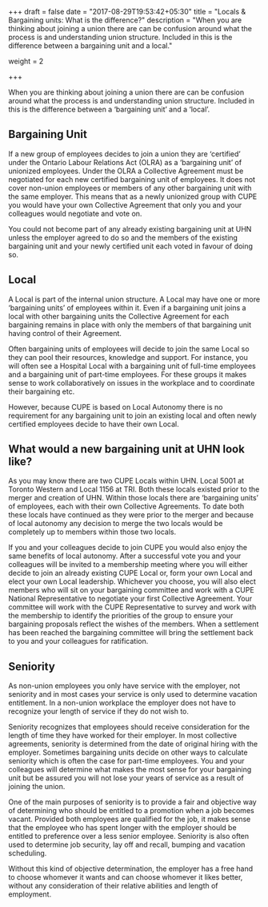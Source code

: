 +++
draft = false
date = "2017-08-29T19:53:42+05:30"
title = "Locals & Bargaining units: What is the difference?"
description = "When you are thinking about joining a union there are can be confusion around what the process is and understanding union structure.  Included in this is the difference between a bargaining unit and a local."

weight = 2

+++

When you are thinking about joining a union there are can be confusion around what the process is and understanding union structure.  Included in this is the difference between a ‘bargaining unit’ and a ‘local’.
 
## Bargaining Unit

If a new group of employees decides to join a union they are ‘certified’ under the Ontario Labour Relations Act (OLRA) as a ‘bargaining unit’ of unionized employees.  Under the OLRA a Collective Agreement must be negotiated for each new certified bargaining unit of employees. It does not cover non-union employees or members of any other bargaining unit with the same employer.  This means that as a newly unionized group with CUPE you would have your own Collective Agreement that only you and your colleagues would negotiate and vote on. 
 
You could not become part of any already existing bargaining unit at UHN unless the employer agreed to do so and the members of the existing bargaining unit and your newly certified unit each voted in favour of doing so.
 
## Local

A Local is part of the internal union structure.   A Local may have one or more ‘bargaining units’ of employees within it.  Even if a bargaining unit joins a local with other bargaining units the Collective Agreement for each bargaining remains in place with only the members of that bargaining unit having control of their Agreement. 
 
Often bargaining units of employees will decide to join the same Local so they can pool their resources, knowledge and support.  For instance, you will often see a Hospital Local with a bargaining unit of full-time employees and a bargaining unit of part-time employees.  For these groups it makes sense to work collaboratively on issues in the workplace and to coordinate their bargaining etc.
 
However, because CUPE is based on Local Autonomy there is no requirement for any bargaining unit to join an existing local and often newly certified employees decide to have their own Local.
 
## What would a new bargaining unit at UHN look like? 

As you may know there are two CUPE Locals within UHN.  Local 5001 at Toronto Western and Local 1156 at TRI. Both these locals existed prior to the merger and creation of UHN.  Within those locals there are ‘bargaining units’ of employees, each with their own Collective Agreements.  To date both these locals have continued as they were prior to the merger and because of local autonomy any decision to merge the two locals would be completely up to members within those two locals.
 
If you and your colleagues decide to join CUPE you would also enjoy the same benefits of local autonomy.  After a successful vote you and your colleagues will be invited to a membership meeting where you will either decide to join an already existing CUPE Local or, form your own Local and elect your own Local leadership. Whichever you choose, you will also elect members who will sit on your bargaining committee and work with a CUPE National Representative to negotiate your first Collective Agreement.  Your committee will work with the CUPE Representative to survey and work with the membership to identify the priorities of the group to ensure your bargaining proposals reflect the wishes of the members.  When a settlement has been reached the bargaining committee will bring the settlement back to you and your colleagues for ratification.
 
## Seniority

As non-union employees you only have service with the employer, not seniority and in most cases your service is only used to determine vacation entitlement.  In a non-union workplace the employer does not have to recognize your length of service if they do not wish to.
 
Seniority recognizes that employees should receive consideration for the length of time they have worked for their employer.  In most collective agreements, seniority is determined from the date of original hiring with the employer.  Sometimes bargaining units decide on other ways to calculate seniority which is often the case for part-time employees.  You and your colleagues will determine what makes the most sense for your bargaining unit but be assured you will not lose your years of service as a result of joining the union.
 
One of the main purposes of seniority is to provide a fair and objective way of determining who should be entitled to a promotion when a job becomes vacant.  Provided both employees are qualified for the job, it makes sense that the employee who has spent longer with the employer should be entitled to preference over a less senior employee.  Seniority is also often used to determine job security, lay off and recall, bumping and vacation scheduling.
 
Without this kind of objective determination, the employer has a free hand to choose whomever it wants and can choose whomever it likes better, without any consideration of their relative abilities and length of employment.
